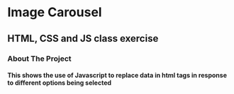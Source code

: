 # Image Carousel
## HTML, CSS and JS class exercise 
### About The Project
#### This shows the use of Javascript to replace data in html tags in response to different options being selected
